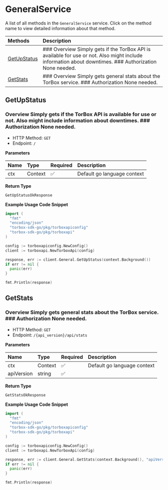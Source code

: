 # GeneralService

A list of all methods in the `GeneralService` service. Click on the method name to view detailed information about that method.

| Methods                     | Description                                                                                                                                            |
| :-------------------------- | :----------------------------------------------------------------------------------------------------------------------------------------------------- |
| [GetUpStatus](#getupstatus) | ### Overview Simply gets if the TorBox API is available for use or not. Also might include information about downtimes. ### Authorization None needed. |
| [GetStats](#getstats)       | ### Overview Simply gets general stats about the TorBox service. ### Authorization None needed.                                                        |

## GetUpStatus

### Overview Simply gets if the TorBox API is available for use or not. Also might include information about downtimes. ### Authorization None needed.

- HTTP Method: `GET`
- Endpoint: `/`

**Parameters**

| Name | Type    | Required | Description                 |
| :--- | :------ | :------- | :-------------------------- |
| ctx  | Context | ✅       | Default go language context |

**Return Type**

`GetUpStatusOkResponse`

**Example Usage Code Snippet**

```go
import (
  "fmt"
  "encoding/json"
  "torbox-sdk-go/pkg/torboxapiconfig"
  "torbox-sdk-go/pkg/torboxapi"
)

config := torboxapiconfig.NewConfig()
client := torboxapi.NewTorboxApi(config)

response, err := client.General.GetUpStatus(context.Background())
if err != nil {
  panic(err)
}

fmt.Println(response)
```

## GetStats

### Overview Simply gets general stats about the TorBox service. ### Authorization None needed.

- HTTP Method: `GET`
- Endpoint: `/{api_version}/api/stats`

**Parameters**

| Name       | Type    | Required | Description                 |
| :--------- | :------ | :------- | :-------------------------- |
| ctx        | Context | ✅       | Default go language context |
| apiVersion | string  | ✅       |                             |

**Return Type**

`GetStatsOkResponse`

**Example Usage Code Snippet**

```go
import (
  "fmt"
  "encoding/json"
  "torbox-sdk-go/pkg/torboxapiconfig"
  "torbox-sdk-go/pkg/torboxapi"
)

config := torboxapiconfig.NewConfig()
client := torboxapi.NewTorboxApi(config)

response, err := client.General.GetStats(context.Background(), "apiVersion")
if err != nil {
  panic(err)
}

fmt.Println(response)
```
